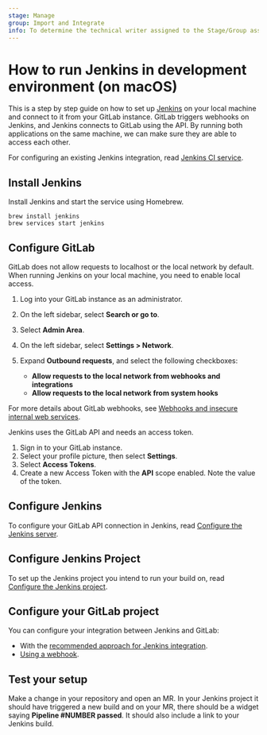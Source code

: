 ```yaml
---
stage: Manage
group: Import and Integrate
info: To determine the technical writer assigned to the Stage/Group associated with this page, see https://about.gitlab.com/handbook/product/ux/technical-writing/#assignments
---
```


# How to run Jenkins in development environment (on macOS)

This is a step by step guide on how to set up [Jenkins](https://www.jenkins.io/) on your local machine and connect to it from your GitLab instance. GitLab triggers webhooks on Jenkins, and Jenkins connects to GitLab using the API. By running both applications on the same machine, we can make sure they are able to access each other.

For configuring an existing Jenkins integration, read [Jenkins CI service](../../integration/jenkins.md).

## Install Jenkins

Install Jenkins and start the service using Homebrew.

```shell
brew install jenkins
brew services start jenkins
```

## Configure GitLab

GitLab does not allow requests to localhost or the local network by default. When running Jenkins on your local machine, you need to enable local access.

1. Log into your GitLab instance as an administrator.
1. On the left sidebar, select **Search or go to**.
1. Select **Admin Area**.
1. On the left sidebar, select **Settings > Network**.
1. Expand **Outbound requests**, and select the following checkboxes:

   - **Allow requests to the local network from webhooks and integrations**
   - **Allow requests to the local network from system hooks**

  For more details about GitLab webhooks, see [Webhooks and insecure internal web services](../../security/webhooks.md).

Jenkins uses the GitLab API and needs an access token.

1. Sign in to your GitLab instance.
1. Select your profile picture, then select **Settings**.
1. Select **Access Tokens**.
1. Create a new Access Token with the **API** scope enabled. Note the value of the token.

## Configure Jenkins

To configure your GitLab API connection in Jenkins, read
[Configure the Jenkins server](../../integration/jenkins.md#configure-the-jenkins-server).

## Configure Jenkins Project

To set up the Jenkins project you intend to run your build on, read
[Configure the Jenkins project](../../integration/jenkins.md#configure-the-jenkins-project).

## Configure your GitLab project

You can configure your integration between Jenkins and GitLab:

- With the [recommended approach for Jenkins integration](../../integration/jenkins.md#configure-a-jenkins-integration).
- [Using a webhook](../../integration/jenkins.md#configure-a-webhook).

## Test your setup

Make a change in your repository and open an MR. In your Jenkins project it should have triggered a new build and on your MR, there should be a widget saying **Pipeline #NUMBER passed**.
It should also include a link to your Jenkins build.
